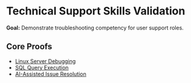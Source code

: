 # Technical Support Skills Validation

**Goal:** Demonstrate troubleshooting competency for user support roles.

## Core Proofs  
- [Linux Server Debugging](proof/ubuntu_docker.txt)
- [SQL Query Execution](proof/postgres_query.txt)
- [AI-Assisted Issue Resolution](PROGRESS.md#ai-debugging)
